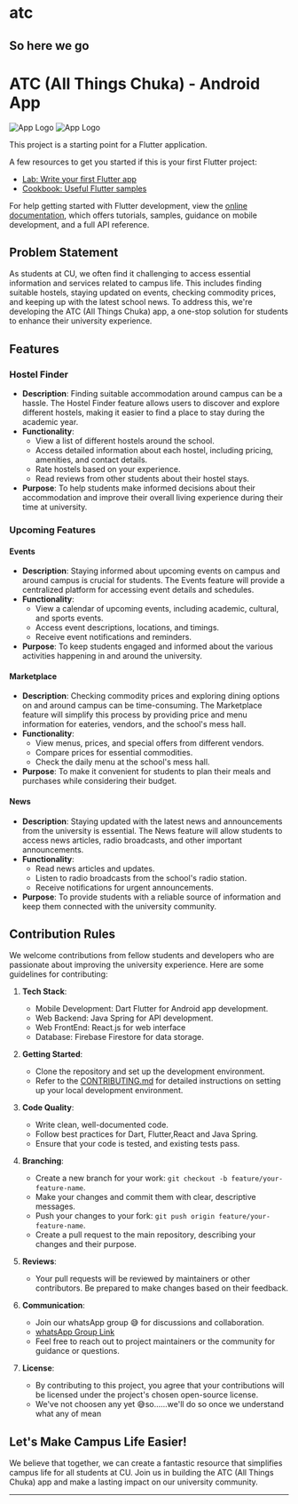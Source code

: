 
# atc

So here we go
---


# ATC (All Things Chuka) - Android App

![App Logo](screenshots/image1.png)
![App Logo](screenshots/image2.png)


This project is a starting point for a Flutter application.

A few resources to get you started if this is your first Flutter project:

- [Lab: Write your first Flutter app](https://docs.flutter.dev/get-started/codelab)
- [Cookbook: Useful Flutter samples](https://docs.flutter.dev/cookbook)

For help getting started with Flutter development, view the
[online documentation](https://docs.flutter.dev/), which offers tutorials,
samples, guidance on mobile development, and a full API reference.

## Problem Statement

As students at CU, we often find it challenging to access essential information and services related to campus life. This includes finding suitable hostels, staying updated on events, checking commodity prices, and keeping up with the latest school news. To address this, we're developing the ATC (All Things Chuka) app, a one-stop solution for students to enhance their university experience.

## Features

### Hostel Finder
- **Description**: Finding suitable accommodation around campus can be a hassle. The Hostel Finder feature allows users to discover and explore different hostels, making it easier to find a place to stay during the academic year.
- **Functionality**:
  - View a list of different hostels around the school.
  - Access detailed information about each hostel, including pricing, amenities, and contact details.
  - Rate hostels based on your experience.
  - Read reviews from other students about their hostel stays.
- **Purpose**: To help students make informed decisions about their accommodation and improve their overall living experience during their time at university.

### Upcoming Features

#### Events
- **Description**: Staying informed about upcoming events on campus and around campus is crucial for students. The Events feature will provide a centralized platform for accessing event details and schedules.
- **Functionality**:
  - View a calendar of upcoming events, including academic, cultural, and sports events.
  - Access event descriptions, locations, and timings.
  - Receive event notifications and reminders.
- **Purpose**: To keep students engaged and informed about the various activities happening in and around the university.

#### Marketplace
- **Description**: Checking commodity prices and exploring dining options on and around campus can be time-consuming. The Marketplace feature will simplify this process by providing price and menu information for eateries, vendors, and the school's mess hall.
- **Functionality**:
  - View menus, prices, and special offers from different vendors.
  - Compare prices for essential commodities.
  - Check the daily menu at the school's mess hall.
- **Purpose**: To make it convenient for students to plan their meals and purchases while considering their budget.

#### News
- **Description**: Staying updated with the latest news and announcements from the university is essential. The News feature will allow students to access news articles, radio broadcasts, and other important announcements.
- **Functionality**:
  - Read news articles and updates.
  - Listen to radio broadcasts from the school's radio station.
  - Receive notifications for urgent announcements.
- **Purpose**: To provide students with a reliable source of information and keep them connected with the university community.

## Contribution Rules

We welcome contributions from fellow students and developers who are passionate about improving the university experience. Here are some guidelines for contributing:

1. **Tech Stack**:
   - Mobile Development: Dart Flutter for Android app development.
   - Web Backend: Java Spring for API development.
   - Web FrontEnd: React.js for web interface
   - Database: Firebase Firestore for data storage.

2. **Getting Started**:
   - Clone the repository and set up the development environment.
   - Refer to the [CONTRIBUTING.md](CONTRIBUTING.md) for detailed instructions on setting up your local development environment.

3. **Code Quality**:
   - Write clean, well-documented code.
   - Follow best practices for Dart, Flutter,React and Java Spring.
   - Ensure that your code is tested, and existing tests pass.

4. **Branching**:
   - Create a new branch for your work: `git checkout -b feature/your-feature-name`.
   - Make your changes and commit them with clear, descriptive messages.
   - Push your changes to your fork: `git push origin feature/your-feature-name`.
   - Create a pull request to the main repository, describing your changes and their purpose.

5. **Reviews**:
   - Your pull requests will be reviewed by maintainers or other contributors. Be prepared to make changes based on their feedback.

6. **Communication**:
   - Join our whatsApp group 😅 for discussions and collaboration.
   - [whatsApp Group Link](https://chat.whatsapp.com/Ima04gRMN7KKH3uZBhtq3B)
   - Feel free to reach out to project maintainers or the community for guidance or questions.

7. **License**:
   - By contributing to this project, you agree that your contributions will be licensed under the project's chosen open-source license.
   - We've not choosen any yet 😅so......we'll do so once we understand what any of mean 

## Let's Make Campus Life Easier!

We believe that together, we can create a fantastic resource that simplifies campus life for all students at CU. Join us in building the ATC (All Things Chuka) app and make a lasting impact on our university community.

---


